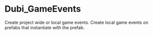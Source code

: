 # Dubi_GameEvents
Create project wide or local game events. Create local game events on prefabs that instantiate with the prefab.
